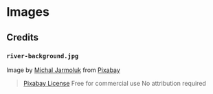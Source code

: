 # Images

## Credits

### `river-background.jpg`
Image by [Michal Jarmoluk](https://pixabay.com/users/jarmoluk-143740/?utm_source=link-attribution&amp;utm_medium=referral&amp;utm_campaign=image&amp;utm_content=2826928) from [Pixabay](https://pixabay.com/?utm_source=link-attribution&amp;utm_medium=referral&amp;utm_campaign=image&amp;utm_content=2826928)

> [Pixabay License](https://pixabay.com/service/license/)
> Free for commercial use
> No attribution required
